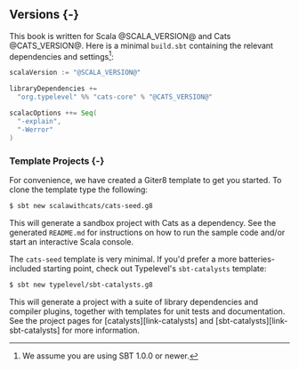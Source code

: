 ## Versions {-}

This book is written for Scala @SCALA_VERSION@ and Cats @CATS_VERSION@.
Here is a minimal `build.sbt` containing
the relevant dependencies and settings[^sbt-version]:

```scala
scalaVersion := "@SCALA_VERSION@"

libraryDependencies +=
  "org.typelevel" %% "cats-core" % "@CATS_VERSION@"

scalacOptions ++= Seq(
  "-explain",
  "-Werror"
)
```

[^sbt-version]: We assume you are using SBT 1.0.0 or newer.

### Template Projects {-}

For convenience, we have created
a Giter8 template to get you started.
To clone the template type the following:

```bash
$ sbt new scalawithcats/cats-seed.g8
```

This will generate a sandbox project
with Cats as a dependency.
See the generated `README.md` for
instructions on how to run the sample code
and/or start an interactive Scala console.

The `cats-seed` template is very minimal.
If you'd prefer a more batteries-included starting point,
check out Typelevel's `sbt-catalysts` template:

```bash
$ sbt new typelevel/sbt-catalysts.g8
```

This will generate a project with a suite
of library dependencies and compiler plugins,
together with templates for unit tests
and documentation.
See the project pages for [catalysts][link-catalysts]
and [sbt-catalysts][link-sbt-catalysts]
for more information.
